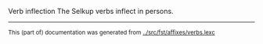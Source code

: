 Verb inflection
The Selkup verbs inflect in persons.






* * *
<small>This (part of) documentation was generated from [../src/fst/affixes/verbs.lexc](http://github.com/giellalt/lang-sel/blob/main/../src/fst/affixes/verbs.lexc)</small>